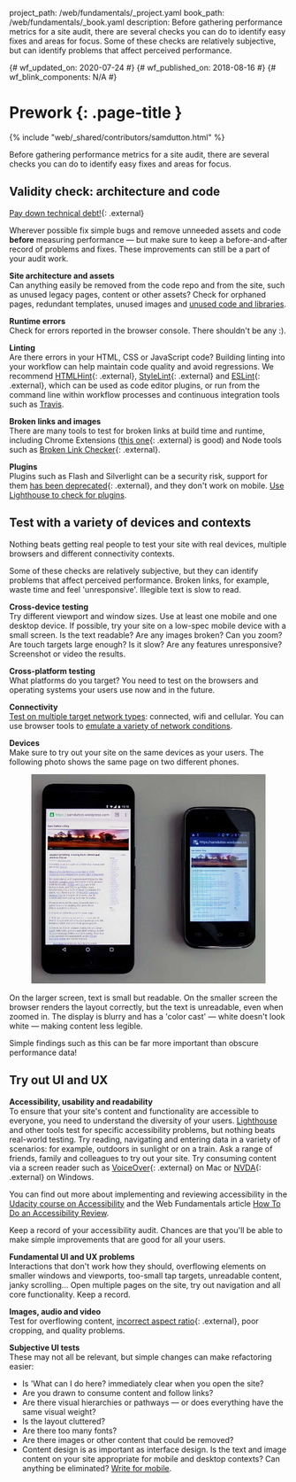 project_path: /web/fundamentals/_project.yaml
book_path: /web/fundamentals/_book.yaml
description: Before gathering performance metrics for a site audit, there are several checks you can do to identify easy fixes and areas for focus. Some of these checks are relatively subjective, but can identify problems that affect perceived performance.

{# wf_updated_on: 2020-07-24 #}
{# wf_published_on: 2018-08-16 #}
{# wf_blink_components: N/A #}

# Prework {: .page-title }

{% include "web/_shared/contributors/samdutton.html" %}

Before gathering performance metrics for a site audit, there are several checks you can do to
identify easy fixes and areas for focus.

## Validity check: architecture and code

[Pay down technical debt!](http://wiki.c2.com/?TechnicalDebt){: .external}

Wherever possible fix simple bugs and remove unneeded assets and code <strong>before</strong>
measuring performance — but make sure to keep a before-and-after record of problems and fixes. These
improvements can still be a part of your audit work.

**Site architecture and assets**<br> Can anything easily be removed from the code repo and from the
site, such as unused legacy pages, content or other assets? Check for orphaned pages, redundant
templates, unused images and [unused code and
libraries](/web/updates/2017/04/devtools-release-notes#coverage).

**Runtime errors**<br> Check for errors reported in the browser console. There shouldn't be any :).

**Linting**<br> Are there errors in your HTML, CSS or JavaScript code? Building linting into your
workflow can help maintain code quality and avoid regressions. We recommend
[HTMLHint](http://htmlhint.com/){: .external}, [StyleLint](https://stylelint.io){: .external} and
[ESLint](http://eslint.org/){: .external}, which can be used as code editor plugins, or run from
the command line within workflow processes and continuous integration tools such as
[Travis](https://travis-ci.org/).

**Broken links and images**<br> There are many tools to test for broken links at build time and
runtime, including Chrome Extensions
([this one](https://chrome.google.com/webstore/detail/check-my-links/ojkcdipcgfaekbeaelaapakgnjflfglf){: .external}
is good) and Node tools such as
[Broken Link Checker](https://github.com/stevenvachon/broken-link-checker){: .external}.

**Plugins**<br> Plugins such as Flash and Silverlight can be a security risk, support for them
[has been deprecated](https://blog.chromium.org/2014/11/the-final-countdown-for-npapi.html){: .external},
and they don't work on mobile. [Use Lighthouse to check for
plugins](/web/tools/lighthouse/audits/plugins).

## Test with a variety of devices and contexts

Nothing beats getting real people to test your site with real devices, multiple browsers and
different connectivity contexts.

Some of these checks are relatively subjective, but they can identify problems that affect perceived
performance. Broken links, for example, waste time and feel 'unresponsive'. Illegible text is slow
to read.

**Cross-device testing**<br> Try different viewport and window sizes. Use at least one mobile and
one desktop device. If possible, try your site on a low-spec mobile device with a small screen. Is
the text readable? Are any images broken? Can you zoom? Are touch targets large enough? Is it slow?
Are any features unresponsive? Screenshot or video the results.

**Cross-platform testing**<br> What platforms do you target? You need to test on the browsers and
operating systems your users use now and in the future.

**Connectivity**<br> [Test on multiple target
network types](/web/fundamentals/performance/poor-connectivity/#testing): connected, wifi and
cellular. You can use browser tools to [emulate a variety of network
conditions](/web/tools/chrome-devtools/network-performance/network-conditions).

**Devices**<br> Make sure to try out your site on the same devices as your users. The following
photo shows the same page on two different phones.

<figure>   <img src="images/two-devices.jpg" alt="Blog post page running on a high spec and a low
spec phone"> </figure>

On the larger screen, text is small but readable. On the smaller screen the browser renders the
layout correctly, but the text is unreadable, even when zoomed in. The display is blurry and has a
'color cast' — white doesn't look white — making content less legible.

Simple findings such as this can be far more important than obscure performance data!


## Try out UI and UX

**Accessibility, usability and readability**<br> To ensure that your site's content and
functionality are accessible to everyone, you need to understand the diversity of your users.
[Lighthouse](/web/tools/lighthouse/) and other tools test for specific
accessibility problems, but nothing beats real-world testing. Try reading, navigating and entering
data in a variety of scenarios: for example, outdoors in sunlight or on a train. Ask a range of
friends, family and colleagues to try out your site. Try consuming content via a screen reader such
as [VoiceOver](https://www.youtube.com/watch?v=5R-6WvAihms&list=PLNYkxOF6rcICWx0C9LVWWVqvHlYJyqw7g&index=6){: .external}
on Mac or
[NVDA](https://www.youtube.com/watch?v=Jao3s_CwdRU&list=PLNYkxOF6rcICWx0C9LVWWVqvHlYJyqw7g&index=4){: .external}
on Windows.

You can find out more about implementing and reviewing accessibility in the [Udacity course on
Accessibility](/web/fundamentals/accessibility/) and the Web
Fundamentals article [How To Do an Accessibility
Review](/web/fundamentals/accessibility/how-to-review).

Keep a record of your accessibility audit. Chances are that you'll be able to make simple
improvements that are good for all your users.

**Fundamental UI and UX problems**<br> Interactions that don't work how they should, overflowing
elements on smaller windows and viewports, too-small tap targets, unreadable content, janky
scrolling... Open multiple pages on the site, try out navigation and all core functionality. Keep a
record.

**Images, audio and video**<br> Test for overflowing content, [incorrect aspect ratio](https://chrome.google.com/webstore/detail/image-checker/bacnicogfgpigmmenfiplfiofpkocpii){: .external},
poor cropping, and quality problems.

**Subjective UI tests**<br>
These may not all be relevant, but simple changes can make refactoring easier:

* Is 'What can I do here? immediately clear when you open the site?
* Are you drawn to consume content and follow links?
* Are there visual hierarchies or pathways — or does everything have the same visual weight?
* Is the layout cluttered?
* Are there too many fonts?
* Are there images or other content that could be removed?
* Content design is as important as interface design. Is the text and image content on your site
appropriate for mobile and desktop contexts? Can anything be eliminated?
[Write for mobile](/web/fundamentals/design-and-ui/responsive/content).

